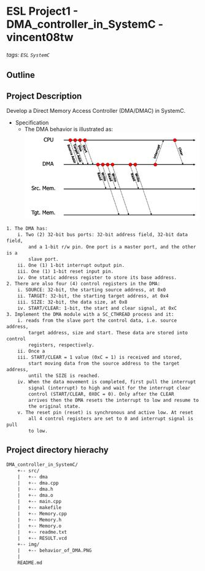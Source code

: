 # ESL Project1 - DMA_controller_in_SystemC - vincent08tw
###### tags: `ESL` `SystemC`

## Outline

## Project Description
Develop a Direct Memory Access Controller (DMA/DMAC) in SystemC.

* Specification  
	* The DMA behavior is illustrated as:  
		![](./img/behavior_of_DMA.PNG)
```
1. The DMA has:
	i. Two (2) 32-bit bus ports: 32-bit address field, 32-bit data field,
		and a 1-bit r/w pin. One port is a master port, and the other is a
		slave port.
	ii. One (1) 1-bit interrupt output pin.
	iii. One (1) 1-bit reset input pin.
	iv. One static address register to store its base address.
2. There are also four (4) control registers in the DMA:
	i. SOURCE: 32-bit, the starting source address, at 0x0
	ii. TARGET: 32-bit, the starting target address, at 0x4
	iii. SIZE: 32-bit, the data size, at 0x8
	iv. START/CLEAR: 1-bit, the start and clear signal, at 0xC
3. Implement the DMA module with a SC_CTHREAD process and it:
	i. reads from the slave port the control data, i.e. source address,
		target address, size and start. These data are stored into control
		registers, respectively.
	ii. Once a
	iii. START/CLEAR = 1 value (0xC = 1) is received and stored,
		start moving data from the source address to the target address,
		until the SIZE is reached.
	iv. When the data movement is completed, first pull the interrupt
		signal (interrupt) to high and wait for the interrupt clear
		control (START/CLEAR, 0X0C = 0). Only after the CLEAR
		arrives then the DMA resets the interrupt to low and resume to
		the original state.
	v. The reset pin (reset) is synchronous and active low. At reset
		all 4 control registers are set to 0 and interrupt signal is pull
		to low.
```

## Project directory hierachy
```
DMA_controller_in_SystemC/
    +-- src/
    |   +-- dma
    |   +-- dma.cpp
    |   +--	dma.h
    |   +--	dma.o
    |   +--	main.cpp
    |   +--	makefile
    |   +--	Memory.cpp
    |   +--	Memory.h
    |   +--	Memory.o
    |   +--	readme.txt
    |   +--	RESULT.vcd
    +-- img/
    |   +--	behavior_of_DMA.PNG
    |
    README.md
```























